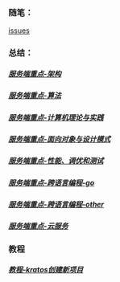 ### 随笔：

[issues](https://github.com/cbirdcn/cbirdcn.github.io/issues)

### 总结：

##### [服务端重点-架构](https://cbirdcn.github.io/summary/服务端重点-架构)
##### [服务端重点-算法](https://cbirdcn.github.io/summary/服务端重点-算法)
##### [服务端重点-计算机理论与实践](https://cbirdcn.github.io/summary/服务端重点-计算机理论与实践)
##### [服务端重点-面向对象与设计模式](https://cbirdcn.github.io/summary/服务端重点-面向对象与设计模式)
##### [服务端重点-性能、调优和测试](https://cbirdcn.github.io/summary/服务端重点-性能、调优和测试)
##### [服务端重点-跨语言编程-go](https://cbirdcn.github.io/summary/服务端重点-跨语言编程-go)
##### [服务端重点-跨语言编程-other](https://cbirdcn.github.io/summary/服务端重点-跨语言编程-other)
##### [服务端重点-云服务](https://cbirdcn.github.io/summary/服务端重点-云服务)

### 教程

##### [教程-kratos创建新项目](https://cbirdcn.github.io/tutorial/教程-kratos创建新项目)